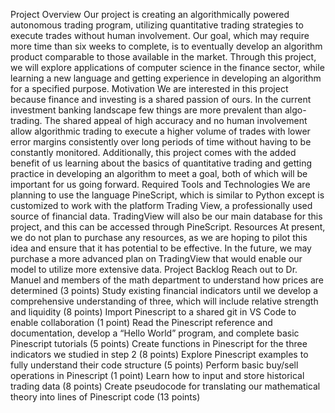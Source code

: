 Project Overview
    Our project is creating an algorithmically powered autonomous trading program, utilizing quantitative trading strategies to execute trades without human involvement. Our goal, which may require more time than six weeks to complete, is to eventually develop an algorithm product comparable to those available in the market. Through this project, we will explore applications of computer science in the finance sector, while learning a new language and getting experience in developing an algorithm for a specified purpose.
Motivation
    We are interested in this project because finance and investing is a shared passion of ours. In the current investment banking landscape few things are more prevalent than algo-trading. The shared appeal of high accuracy and no human involvement allow algorithmic trading to execute a higher volume of trades with lower error margins consistently over long periods of time without having to be constantly monitored. Additionally, this project comes with the added benefit of us learning about the basics of quantitative trading and getting practice in developing an algorithm to meet a goal, both of which will be important for us going forward.
Required Tools and Technologies
    We are planning to use the language PineScript, which is similar to Python except is customized to work with the platform Trading View, a professionally used source of financial data. TradingView will also be our main database for this project, and this can be accessed through PineScript.
Resources
    At present, we do not plan to purchase any resources, as we are hoping to pilot this idea and ensure that it has potential to be effective. In the future, we may purchase a more advanced plan on TradingView that would enable our model to utilize more extensive data.
Project Backlog
    Reach out to Dr. Manuel and members of the math department to understand how prices are determined (3 points)
    Study existing financial indicators until we develop a comprehensive understanding of three, which will include relative strength and liquidity (8 points)
    Import Pinescript to a shared git in VS Code to enable collaboration (1 point)
    Read the Pinescript reference and documentation, develop a “Hello World” program, and complete basic Pinescript tutorials (5 points)
    Create functions in Pinescript for the three indicators we studied in step 2 (8 points)
    Explore Pinescript examples to fully understand their code structure (5 points)
    Perform basic buy/sell operations in Pinescript (1 point)
    Learn how to input and store historical trading data (8 points)
    Create pseudocode for translating our mathematical theory into lines of Pinescript code (13 points)
